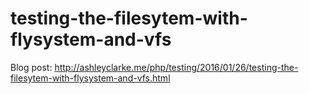 # testing-the-filesytem-with-flysystem-and-vfs

Blog post: http://ashleyclarke.me/php/testing/2016/01/26/testing-the-filesytem-with-flysystem-and-vfs.html
